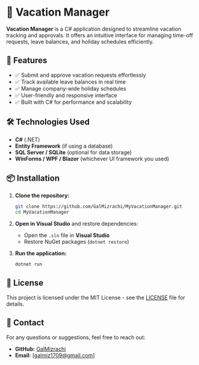 # 🌴 Vacation Manager

**Vacation Manager** is a C# application designed to streamline vacation tracking and approvals. It offers an intuitive interface for managing time-off requests, leave balances, and holiday schedules efficiently.

## 🚀 Features

- ✅ Submit and approve vacation requests effortlessly  
- ✅ Track available leave balances in real time  
- ✅ Manage company-wide holiday schedules  
- ✅ User-friendly and responsive interface  
- ✅ Built with C# for performance and scalability  

## 🛠️ Technologies Used

- **C#** (.NET)  
- **Entity Framework** (if using a database)  
- **SQL Server / SQLite** (optional for data storage)  
- **WinForms / WPF / Blazor** (whichever UI framework you used)  

## 📦 Installation

1. **Clone the repository:**
   ```sh
   git clone https://github.com/GalMizrachi/MyVacationManager.git
   cd MyVacationManager

2. **Open in Visual Studio** and restore dependencies:
   - Open the `.sln` file in **Visual Studio**  
   - Restore NuGet packages (`dotnet restore`)  

3. **Run the application:**
   ```sh
   dotnet run
   ```

## 📄 License

This project is licensed under the MIT License - see the [LICENSE](LICENSE) file for details.

## 📩 Contact

For any questions or suggestions, feel free to reach out:

- **GitHub:** [GalMizrachi](https://github.com/GalMizrachi)  
- **Email:** [galmiz1709@gmail.com]
```
